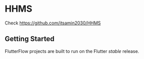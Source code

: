 # HHMS

Check https://github.com/itsamin2030/HHMS

## Getting Started

FlutterFlow projects are built to run on the Flutter _stable_ release.
